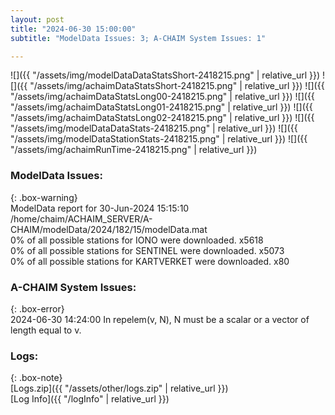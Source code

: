 ```yaml
---
layout: post
title: "2024-06-30 15:00:00"
subtitle: "ModelData Issues: 3; A-CHAIM System Issues: 1"

---
```


![]({{ "/assets/img/modelDataDataStatsShort-2418215.png" | relative_url }})
![]({{ "/assets/img/achaimDataStatsShort-2418215.png" | relative_url }})
![]({{ "/assets/img/achaimDataStatsLong00-2418215.png" | relative_url }})
![]({{ "/assets/img/achaimDataStatsLong01-2418215.png" | relative_url }})
![]({{ "/assets/img/achaimDataStatsLong02-2418215.png" | relative_url }})
![]({{ "/assets/img/modelDataDataStats-2418215.png" | relative_url }})
![]({{ "/assets/img/modelDataStationStats-2418215.png" | relative_url }})
![]({{ "/assets/img/achaimRunTime-2418215.png" | relative_url }})


### ModelData Issues:  
  
{: .box-warning}  
 ModelData report for 30-Jun-2024 15:15:10   
 /home/chaim/ACHAIM_SERVER/A-CHAIM/modelData/2024/182/15/modelData.mat   
 0% of all possible stations for IONO were downloaded. x5618   
 0% of all possible stations for SENTINEL were downloaded. x5073   
 0% of all possible stations for KARTVERKET were downloaded. x80   
  
### A-CHAIM System Issues:  
  
{: .box-error}  
2024-06-30 14:24:00 In repelem(v, N), N must be a scalar or a vector of length equal to v.  

### Logs:  
  
{: .box-note}  
[Logs.zip]({{ "/assets/other/logs.zip" | relative_url }})  
[Log Info]({{ "/logInfo" | relative_url }})  
